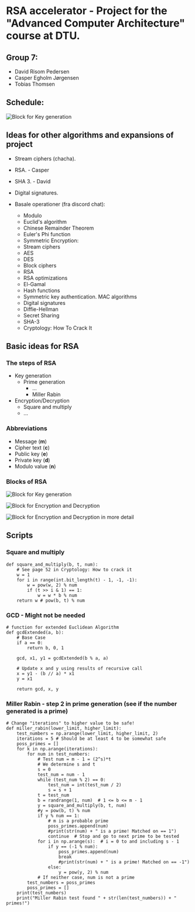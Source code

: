 # RSA accelerator - Project for the "Advanced Computer Architecture" course at DTU.
## Group 7:
 - David Risom Pedersen
 - Casper Egholm Jørgensen 
 - Tobias Thomsen
## Schedule:
![Block for Key generation](images/schedule.png)
## Ideas for other algorithms and expansions of project

- Stream ciphers (chacha).
- RSA. - Casper
- SHA 3. - David
- Digital signatures.

- Basale operationer (fra discord chat):
    - Modulo
    - Euclid's algorithm
    - Chinese Remainder Theorem
    - Euler's Phi function
    - Symmetric Encryption:
    - Stream ciphers
    - AES
    - DES
    - Block ciphers
    - RSA
    - RSA optimizations
    - El-Gamal
    - Hash functions
    - Symmetric key authentication. MAC algorithms
    - Digital signatures
    - Diffie-Hellman
    - Secret Sharing
    - SHA-3
    - Cryptology: How To Crack It

## Basic ideas for RSA


### The steps of RSA

- Key generation
    - Prime generation
        - ...
        - Miller Rabin
- Encryption/Decryption
    - Square and multiply
    - ...

### Abbreviations
- Message (**m**)
- Cipher text (**c**)
- Public key (**e**)
- Private key (**d**)
- Modulo value (**n**)


### Blocks of RSA


![Block for Key generation](images/keyGen.png)


![Block for Encryption and Decryption](images/EncDec.png)


![Block for Encryption and Decryption in more detail](images/DetailedEncDec.png)

## Scripts
### Square and multiply 

    def square_and_multiply(b, t, num):
        # See page 52 in Cryptology: How to crack it
        w = 1
        for i in range(int.bit_length(t) - 1, -1, -1):
            w = pow(w, 2) % num
            if (t >> i & 1) == 1:
                w = w * b % num
        return w # pow(b, t) % num



### GCD - Might not be needed
    # function for extended Euclidean Algorithm
    def gcdExtended(a, b):
        # Base Case
        if a == 0:
            return b, 0, 1

        gcd, x1, y1 = gcdExtended(b % a, a)

        # Update x and y using results of recursive call
        x = y1 - (b // a) * x1
        y = x1

        return gcd, x, y


### Miller Rabin - step 2 in prime generation (see if the number generated is a prime)
    # Change "iterations" to higher value to be safe!
    def miller_rabin(lower_limit, higher_limit):
        test_numbers = np.arange(lower_limit, higher_limit, 2)
        iterations = 5 # Should be at least 4 to be somewhat safe
        poss_primes = []
        for k in np.arange(iterations):
            for num in test_numbers:
                # Test num = m - 1 = (2^s)*t
                # We determine s and t
                s = 0
                test_num = num - 1
                while (test_num % 2) == 0:
                    test_num = int(test_num / 2)
                    s = s + 1
                t = test_num
                b = randrange(1, num)  # 1 <= b <= m - 1
                y = square_and_multiply(b, t, num)
                #y = pow(b, t) % num
                if y % num == 1:
                    # m is a probable prime
                    poss_primes.append(num)
                    #print(str(num) + " is a prime! Matched on == 1")
                    continue  # Stop and go to next prime to be tested
                for i in np.arange(s):  # i = 0 to and including s - 1
                    if y == (-1 % num):
                        poss_primes.append(num)
                        break
                        #print(str(num) + " is a prime! Matched on == -1")
                    else:
                        y = pow(y, 2) % num
                # If neither case, num is not a prime
            test_numbers = poss_primes
            poss_primes = []
        print(test_numbers)
        print("Miller Rabin test found " + str(len(test_numbers)) + " primes!")



